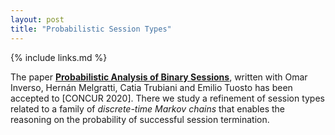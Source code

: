 ```yaml
---
layout: post
title: "Probabilistic Session Types"
---
```


{% include links.md %}

The paper [**Probabilistic Analysis of Binary
Sessions**](publications.html#InversoMelgrattiPadovaniTrubianiTuosto20),
written with Omar Inverso, Hernán Melgratti, Catia Trubiani and
Emilio Tuosto has been accepted to [CONCUR 2020]. There we study a
refinement of session types related to a family of *discrete-time
Markov chains* that enables the reasoning on the probability of
successful session termination.

